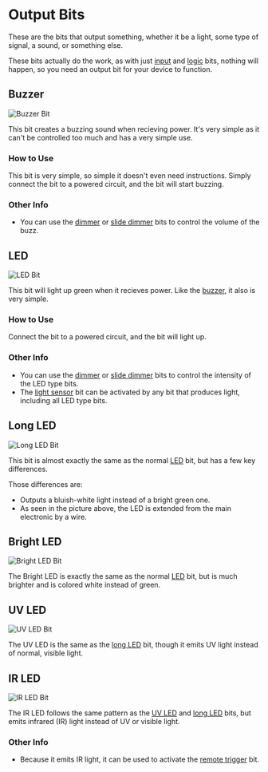 # Output Bits

These are the bits that output something, whether it be a light, some type of signal, a sound, or something else.

These bits actually do the work, as with just [input](/placeholder) and [logic](/placeholder) bits, nothing will happen, so you need an output bit for your device to function.

## Buzzer

![Buzzer Bit](https://i.shgcdn.com/247e8613-ec06-4d14-9858-55bd44c88ebe/-/format/auto/-/preview/3000x3000/-/quality/lighter/)

This bit creates a buzzing sound when recieving power. It's very simple as it can't be controlled too much and has a very simple use.

### How to Use

This bit is very simple, so simple it doesn't even need instructions. Simply connect the bit to a powered circuit, and the bit will start buzzing.

### Other Info

* You can use the [dimmer](/placeholder) or [slide dimmer](/placeholder) bits to control the volume of the buzz.

## LED

![LED Bit](https://i.pinimg.com/originals/1a/c9/0c/1ac90c53588f45e317c4865428f3ded2.jpg)

This bit will light up green when it recieves power. Like the [buzzer](#buzzer), it also is very simple.

### How to Use

Connect the bit to a powered circuit, and the bit will light up.

### Other Info

* You can use the [dimmer](/placeholder) or [slide dimmer](/placeholder) bits to control the intensity of the LED type bits.
* The [light sensor](/placeholder) bit can be activated by any bit that produces light, including all LED type bits.

## Long LED

![Long LED Bit](https://cdn.shopify.com/s/files/1/1494/3290/products/1Sz0Vs-w.jpeg?v=1571439466)

This bit is almost exactly the same as the normal [LED](#led) bit, but has a few key differences.

Those differences are:

* Outputs a bluish-white light instead of a bright green one.
* As seen in the picture above, the LED is extended from the main electronic by a wire.

## Bright LED

![Bright LED Bit](https://www.stemfinity.com/image/cache/data/LittleBits/littleBits-Bright-LED-Module-1-500x554.jpg)

The Bright LED is exactly the same as the normal [LED](#led) bit, but is much brighter and is colored white instead of green.

## UV LED

![UV LED Bit](https://i.shgcdn.com/fb839f6c-13af-437e-a7b1-f1507aef7bd4/-/format/auto/-/preview/3000x3000/-/quality/lighter/)

The UV LED is the same as the [long LED](#long-led) bit, though it emits UV light instead of normal, visible light.

## IR LED

![IR LED Bit](https://cdn.shopify.com/s/files/1/1494/3290/products/O2ByM7FA_2048x.jpeg?v=1571439466)

The IR LED follows the same pattern as the [UV LED](#uv-led) and [long LED](#long-led) bits, but emits infrared (IR) light instead of UV or visible light.

### Other Info

* Because it emits IR light, it can be used to activate the [remote trigger](/placeholder) bit.